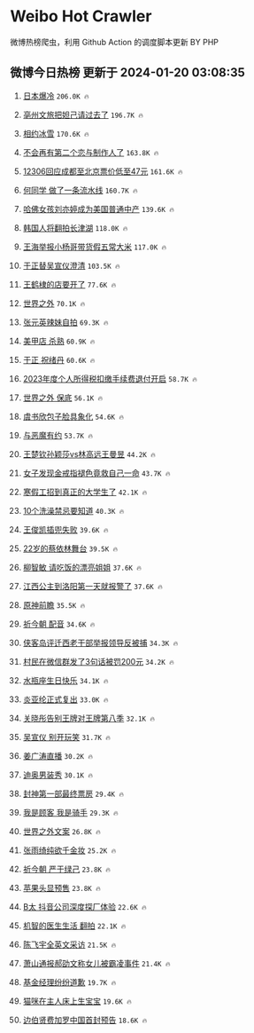 # Weibo Hot Crawler 



微博热榜爬虫，利用 Github Action 的调度脚本更新 BY PHP 


## 微博今日热榜 更新于 2024-01-20 03:08:35 
1. [日本爆冷](https://s.weibo.com/weibo?q=%E6%97%A5%E6%9C%AC%E7%88%86%E5%86%B7&t=31&band_rank=1&Refer=top) `206.0K 🔥` 

1. [亳州文旅把妲己请过去了](https://s.weibo.com/weibo?q=%E4%BA%B3%E5%B7%9E%E6%96%87%E6%97%85%E6%8A%8A%E5%A6%B2%E5%B7%B1%E8%AF%B7%E8%BF%87%E5%8E%BB%E4%BA%86&t=31&band_rank=2&Refer=top) `196.7K 🔥` 

1. [相约冰雪](https://s.weibo.com/weibo?q=%23%E7%9B%B8%E7%BA%A6%E5%86%B0%E9%9B%AA%23&t=31&band_rank=3&Refer=top) `170.6K 🔥` 

1. [不会再有第二个恋与制作人了](https://s.weibo.com/weibo?q=%E4%B8%8D%E4%BC%9A%E5%86%8D%E6%9C%89%E7%AC%AC%E4%BA%8C%E4%B8%AA%E6%81%8B%E4%B8%8E%E5%88%B6%E4%BD%9C%E4%BA%BA%E4%BA%86&t=31&band_rank=4&Refer=top) `163.8K 🔥` 

1. [12306回应成都至北京票价低至47元](https://s.weibo.com/weibo?q=%2312306%E5%9B%9E%E5%BA%94%E6%88%90%E9%83%BD%E8%87%B3%E5%8C%97%E4%BA%AC%E7%A5%A8%E4%BB%B7%E4%BD%8E%E8%87%B347%E5%85%83%23&t=31&band_rank=5&Refer=top) `161.6K 🔥` 

1. [何同学 做了一条流水线](https://s.weibo.com/weibo?q=%E4%BD%95%E5%90%8C%E5%AD%A6%20%E5%81%9A%E4%BA%86%E4%B8%80%E6%9D%A1%E6%B5%81%E6%B0%B4%E7%BA%BF&t=31&band_rank=6&Refer=top) `160.7K 🔥` 

1. [哈佛女孩刘亦婷成为美国普通中产](https://s.weibo.com/weibo?q=%23%E5%93%88%E4%BD%9B%E5%A5%B3%E5%AD%A9%E5%88%98%E4%BA%A6%E5%A9%B7%E6%88%90%E4%B8%BA%E7%BE%8E%E5%9B%BD%E6%99%AE%E9%80%9A%E4%B8%AD%E4%BA%A7%23&t=31&band_rank=7&Refer=top) `139.6K 🔥` 

1. [韩国人将翻拍长津湖](https://s.weibo.com/weibo?q=%E9%9F%A9%E5%9B%BD%E4%BA%BA%E5%B0%86%E7%BF%BB%E6%8B%8D%E9%95%BF%E6%B4%A5%E6%B9%96&t=31&band_rank=8&Refer=top) `118.0K 🔥` 

1. [王海举报小杨哥带货假五常大米](https://s.weibo.com/weibo?q=%23%E7%8E%8B%E6%B5%B7%E4%B8%BE%E6%8A%A5%E5%B0%8F%E6%9D%A8%E5%93%A5%E5%B8%A6%E8%B4%A7%E5%81%87%E4%BA%94%E5%B8%B8%E5%A4%A7%E7%B1%B3%23&t=31&band_rank=9&Refer=top) `117.0K 🔥` 

1. [于正替吴宣仪澄清](https://s.weibo.com/weibo?q=%23%E4%BA%8E%E6%AD%A3%E6%9B%BF%E5%90%B4%E5%AE%A3%E4%BB%AA%E6%BE%84%E6%B8%85%23&t=31&band_rank=10&Refer=top) `103.5K 🔥` 

1. [王鹤棣的店要开了](https://s.weibo.com/weibo?q=%23%E7%8E%8B%E9%B9%A4%E6%A3%A3%E7%9A%84%E5%BA%97%E8%A6%81%E5%BC%80%E4%BA%86%23&t=31&band_rank=11&Refer=top) `77.6K 🔥` 

1. [世界之外](https://s.weibo.com/weibo?q=%E4%B8%96%E7%95%8C%E4%B9%8B%E5%A4%96&t=31&band_rank=12&Refer=top) `70.1K 🔥` 

1. [张元英辣妹自拍](https://s.weibo.com/weibo?q=%23%E5%BC%A0%E5%85%83%E8%8B%B1%E8%BE%A3%E5%A6%B9%E8%87%AA%E6%8B%8D%23&t=31&band_rank=13&Refer=top) `69.3K 🔥` 

1. [美甲店 杀熟](https://s.weibo.com/weibo?q=%E7%BE%8E%E7%94%B2%E5%BA%97%20%E6%9D%80%E7%86%9F&t=31&band_rank=14&Refer=top) `60.9K 🔥` 

1. [于正 祝绪丹](https://s.weibo.com/weibo?q=%E4%BA%8E%E6%AD%A3%20%E7%A5%9D%E7%BB%AA%E4%B8%B9&t=31&band_rank=15&Refer=top) `60.6K 🔥` 

1. [2023年度个人所得税扣缴手续费退付开启](https://s.weibo.com/weibo?q=%232023%E5%B9%B4%E5%BA%A6%E4%B8%AA%E4%BA%BA%E6%89%80%E5%BE%97%E7%A8%8E%E6%89%A3%E7%BC%B4%E6%89%8B%E7%BB%AD%E8%B4%B9%E9%80%80%E4%BB%98%E5%BC%80%E5%90%AF%23&t=31&band_rank=16&Refer=top) `58.7K 🔥` 

1. [世界之外 保底](https://s.weibo.com/weibo?q=%E4%B8%96%E7%95%8C%E4%B9%8B%E5%A4%96%20%E4%BF%9D%E5%BA%95&t=31&band_rank=17&Refer=top) `56.1K 🔥` 

1. [虞书欣包子脸具象化](https://s.weibo.com/weibo?q=%E8%99%9E%E4%B9%A6%E6%AC%A3%E5%8C%85%E5%AD%90%E8%84%B8%E5%85%B7%E8%B1%A1%E5%8C%96&t=31&band_rank=18&Refer=top) `54.6K 🔥` 

1. [与恶魔有约](https://s.weibo.com/weibo?q=%E4%B8%8E%E6%81%B6%E9%AD%94%E6%9C%89%E7%BA%A6&t=31&band_rank=19&Refer=top) `53.7K 🔥` 

1. [王楚钦孙颖莎vs林高远王曼昱](https://s.weibo.com/weibo?q=%23%E7%8E%8B%E6%A5%9A%E9%92%A6%E5%AD%99%E9%A2%96%E8%8E%8Evs%E6%9E%97%E9%AB%98%E8%BF%9C%E7%8E%8B%E6%9B%BC%E6%98%B1%23&t=31&band_rank=20&Refer=top) `44.2K 🔥` 

1. [女子发现金戒指褪色竟救自己一命](https://s.weibo.com/weibo?q=%23%E5%A5%B3%E5%AD%90%E5%8F%91%E7%8E%B0%E9%87%91%E6%88%92%E6%8C%87%E8%A4%AA%E8%89%B2%E7%AB%9F%E6%95%91%E8%87%AA%E5%B7%B1%E4%B8%80%E5%91%BD%23&t=31&band_rank=21&Refer=top) `43.7K 🔥` 

1. [寒假工招到真正的大学生了](https://s.weibo.com/weibo?q=%E5%AF%92%E5%81%87%E5%B7%A5%E6%8B%9B%E5%88%B0%E7%9C%9F%E6%AD%A3%E7%9A%84%E5%A4%A7%E5%AD%A6%E7%94%9F%E4%BA%86&t=31&band_rank=22&Refer=top) `42.1K 🔥` 

1. [10个洗澡禁忌要知道](https://s.weibo.com/weibo?q=%2310%E4%B8%AA%E6%B4%97%E6%BE%A1%E7%A6%81%E5%BF%8C%E8%A6%81%E7%9F%A5%E9%81%93%23&t=31&band_rank=23&Refer=top) `40.3K 🔥` 

1. [王俊凯插兜失败](https://s.weibo.com/weibo?q=%E7%8E%8B%E4%BF%8A%E5%87%AF%E6%8F%92%E5%85%9C%E5%A4%B1%E8%B4%A5&t=31&band_rank=24&Refer=top) `39.6K 🔥` 

1. [22岁的蔡依林舞台](https://s.weibo.com/weibo?q=22%E5%B2%81%E7%9A%84%E8%94%A1%E4%BE%9D%E6%9E%97%E8%88%9E%E5%8F%B0&t=31&band_rank=25&Refer=top) `39.5K 🔥` 

1. [柳智敏 请吃饭的漂亮姐姐](https://s.weibo.com/weibo?q=%E6%9F%B3%E6%99%BA%E6%95%8F%20%E8%AF%B7%E5%90%83%E9%A5%AD%E7%9A%84%E6%BC%82%E4%BA%AE%E5%A7%90%E5%A7%90&t=31&band_rank=26&Refer=top) `37.6K 🔥` 

1. [江西公主到洛阳第一天就报警了](https://s.weibo.com/weibo?q=%23%E6%B1%9F%E8%A5%BF%E5%85%AC%E4%B8%BB%E5%88%B0%E6%B4%9B%E9%98%B3%E7%AC%AC%E4%B8%80%E5%A4%A9%E5%B0%B1%E6%8A%A5%E8%AD%A6%E4%BA%86%23&t=31&band_rank=27&Refer=top) `37.6K 🔥` 

1. [原神前瞻](https://s.weibo.com/weibo?q=%E5%8E%9F%E7%A5%9E%E5%89%8D%E7%9E%BB&t=31&band_rank=28&Refer=top) `35.5K 🔥` 

1. [祈今朝 配音](https://s.weibo.com/weibo?q=%E7%A5%88%E4%BB%8A%E6%9C%9D%20%E9%85%8D%E9%9F%B3&t=31&band_rank=29&Refer=top) `34.6K 🔥` 

1. [侠客岛评迁西老干部举报领导反被捕](https://s.weibo.com/weibo?q=%23%E4%BE%A0%E5%AE%A2%E5%B2%9B%E8%AF%84%E8%BF%81%E8%A5%BF%E8%80%81%E5%B9%B2%E9%83%A8%E4%B8%BE%E6%8A%A5%E9%A2%86%E5%AF%BC%E5%8F%8D%E8%A2%AB%E6%8D%95%23&t=31&band_rank=30&Refer=top) `34.3K 🔥` 

1. [村民在微信群发了3句话被罚200元](https://s.weibo.com/weibo?q=%23%E6%9D%91%E6%B0%91%E5%9C%A8%E5%BE%AE%E4%BF%A1%E7%BE%A4%E5%8F%91%E4%BA%863%E5%8F%A5%E8%AF%9D%E8%A2%AB%E7%BD%9A200%E5%85%83%23&t=31&band_rank=31&Refer=top) `34.2K 🔥` 

1. [水瓶座生日快乐](https://s.weibo.com/weibo?q=%E6%B0%B4%E7%93%B6%E5%BA%A7%E7%94%9F%E6%97%A5%E5%BF%AB%E4%B9%90&t=31&band_rank=32&Refer=top) `34.1K 🔥` 

1. [炎亚纶正式复出](https://s.weibo.com/weibo?q=%E7%82%8E%E4%BA%9A%E7%BA%B6%E6%AD%A3%E5%BC%8F%E5%A4%8D%E5%87%BA&t=31&band_rank=33&Refer=top) `33.0K 🔥` 

1. [关晓彤告别王牌对王牌第八季](https://s.weibo.com/weibo?q=%23%E5%85%B3%E6%99%93%E5%BD%A4%E5%91%8A%E5%88%AB%E7%8E%8B%E7%89%8C%E5%AF%B9%E7%8E%8B%E7%89%8C%E7%AC%AC%E5%85%AB%E5%AD%A3%23&t=31&band_rank=34&Refer=top) `32.1K 🔥` 

1. [吴宣仪 别开玩笑](https://s.weibo.com/weibo?q=%E5%90%B4%E5%AE%A3%E4%BB%AA%20%E5%88%AB%E5%BC%80%E7%8E%A9%E7%AC%91&t=31&band_rank=35&Refer=top) `31.7K 🔥` 

1. [姜广涛直播](https://s.weibo.com/weibo?q=%E5%A7%9C%E5%B9%BF%E6%B6%9B%E7%9B%B4%E6%92%AD&t=31&band_rank=36&Refer=top) `30.2K 🔥` 

1. [迪奥男装秀](https://s.weibo.com/weibo?q=%E8%BF%AA%E5%A5%A5%E7%94%B7%E8%A3%85%E7%A7%80&t=31&band_rank=37&Refer=top) `30.1K 🔥` 

1. [封神第一部最终票房](https://s.weibo.com/weibo?q=%E5%B0%81%E7%A5%9E%E7%AC%AC%E4%B8%80%E9%83%A8%E6%9C%80%E7%BB%88%E7%A5%A8%E6%88%BF&t=31&band_rank=38&Refer=top) `29.4K 🔥` 

1. [我是顾客 我是骑手](https://s.weibo.com/weibo?q=%E6%88%91%E6%98%AF%E9%A1%BE%E5%AE%A2%20%E6%88%91%E6%98%AF%E9%AA%91%E6%89%8B&t=31&band_rank=39&Refer=top) `29.3K 🔥` 

1. [世界之外文案](https://s.weibo.com/weibo?q=%E4%B8%96%E7%95%8C%E4%B9%8B%E5%A4%96%E6%96%87%E6%A1%88&t=31&band_rank=40&Refer=top) `26.8K 🔥` 

1. [张雨绮纯欲千金妆](https://s.weibo.com/weibo?q=%23%E5%BC%A0%E9%9B%A8%E7%BB%AE%E7%BA%AF%E6%AC%B2%E5%8D%83%E9%87%91%E5%A6%86%23&t=31&band_rank=41&Refer=top) `25.2K 🔥` 

1. [祈今朝 严于绿己](https://s.weibo.com/weibo?q=%E7%A5%88%E4%BB%8A%E6%9C%9D%20%E4%B8%A5%E4%BA%8E%E7%BB%BF%E5%B7%B1&t=31&band_rank=42&Refer=top) `23.8K 🔥` 

1. [苹果头显预售](https://s.weibo.com/weibo?q=%23%E8%8B%B9%E6%9E%9C%E5%A4%B4%E6%98%BE%E9%A2%84%E5%94%AE%23&t=31&band_rank=43&Refer=top) `23.8K 🔥` 

1. [B太 抖音公司深度探厂体验](https://s.weibo.com/weibo?q=B%E5%A4%AA%20%E6%8A%96%E9%9F%B3%E5%85%AC%E5%8F%B8%E6%B7%B1%E5%BA%A6%E6%8E%A2%E5%8E%82%E4%BD%93%E9%AA%8C&t=31&band_rank=44&Refer=top) `22.6K 🔥` 

1. [机智的医生生活 翻拍](https://s.weibo.com/weibo?q=%E6%9C%BA%E6%99%BA%E7%9A%84%E5%8C%BB%E7%94%9F%E7%94%9F%E6%B4%BB%20%E7%BF%BB%E6%8B%8D&t=31&band_rank=45&Refer=top) `22.1K 🔥` 

1. [陈飞宇全英文采访](https://s.weibo.com/weibo?q=%E9%99%88%E9%A3%9E%E5%AE%87%E5%85%A8%E8%8B%B1%E6%96%87%E9%87%87%E8%AE%BF&t=31&band_rank=46&Refer=top) `21.5K 🔥` 

1. [萧山通报郝劭文称女儿被霸凌事件](https://s.weibo.com/weibo?q=%23%E8%90%A7%E5%B1%B1%E9%80%9A%E6%8A%A5%E9%83%9D%E5%8A%AD%E6%96%87%E7%A7%B0%E5%A5%B3%E5%84%BF%E8%A2%AB%E9%9C%B8%E5%87%8C%E4%BA%8B%E4%BB%B6%23&t=31&band_rank=47&Refer=top) `21.4K 🔥` 

1. [基金经理纷纷道歉](https://s.weibo.com/weibo?q=%23%E5%9F%BA%E9%87%91%E7%BB%8F%E7%90%86%E7%BA%B7%E7%BA%B7%E9%81%93%E6%AD%89%23&t=31&band_rank=48&Refer=top) `19.7K 🔥` 

1. [猫咪在主人床上生宝宝](https://s.weibo.com/weibo?q=%23%E7%8C%AB%E5%92%AA%E5%9C%A8%E4%B8%BB%E4%BA%BA%E5%BA%8A%E4%B8%8A%E7%94%9F%E5%AE%9D%E5%AE%9D%23&t=31&band_rank=49&Refer=top) `19.6K 🔥` 

1. [边伯贤费加罗中国首封预告](https://s.weibo.com/weibo?q=%23%E8%BE%B9%E4%BC%AF%E8%B4%A4%E8%B4%B9%E5%8A%A0%E7%BD%97%E4%B8%AD%E5%9B%BD%E9%A6%96%E5%B0%81%E9%A2%84%E5%91%8A%23&t=31&band_rank=50&Refer=top) `18.6K 🔥` 

